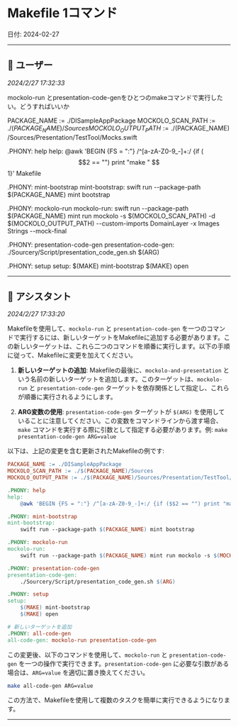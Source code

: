 # Makefile 1コマンド

日付: 2024-02-27

---

## 👤 ユーザー
*2024/2/27 17:32:33*

mockolo-run とpresentation-code-genをひとつのmakeコマンドで実行したい。どうすればいいか



PACKAGE_NAME := ./DISampleAppPackage
MOCKOLO_SCAN_PATH := ./$(PACKAGE_NAME)/Sources
MOCKOLO_OUTPUT_PATH := ./$(PACKAGE_NAME)/Sources/Presentation/TestTool/Mocks.swift

.PHONY: help
help:
	@awk 'BEGIN {FS = ":"} /^[a-zA-Z0-9_-]+:/ {if ($$2 == "") print "make " $$1}' Makefile

.PHONY: mint-bootstrap
mint-bootstrap:
	swift run --package-path $(PACKAGE_NAME) mint bootstrap

.PHONY: mockolo-run
mockolo-run:
	swift run --package-path $(PACKAGE_NAME) mint run mockolo -s $(MOCKOLO_SCAN_PATH) -d $(MOCKOLO_OUTPUT_PATH) --custom-imports DomainLayer -x Images Strings --mock-final

.PHONY: presentation-code-gen
presentation-code-gen:
	./Sourcery/Script/presentation_code_gen.sh $(ARG)

.PHONY: setup
setup:
	$(MAKE) mint-bootstrap
	$(MAKE) open

---

## 🤖 アシスタント
*2024/2/27 17:33:20*

Makefileを使用して、`mockolo-run` と `presentation-code-gen` を一つのコマンドで実行するには、新しいターゲットをMakefileに追加する必要があります。この新しいターゲットは、これら二つのコマンドを順番に実行します。以下の手順に従って、Makefileに変更を加えてください。

1. **新しいターゲットの追加**:
   Makefileの最後に、`mockolo-and-presentation` という名前の新しいターゲットを追加します。このターゲットは、`mockolo-run` と `presentation-code-gen` ターゲットを依存関係として指定し、これらが順番に実行されるようにします。

2. **ARG変数の使用**:
   `presentation-code-gen` ターゲットが `$(ARG)` を使用していることに注意してください。この変数をコマンドラインから渡す場合、`make` コマンドを実行する際に引数として指定する必要があります。例: `make presentation-code-gen ARG=value`

以下は、上記の変更を含む更新されたMakefileの例です:

```makefile
PACKAGE_NAME := ./DISampleAppPackage
MOCKOLO_SCAN_PATH := ./$(PACKAGE_NAME)/Sources
MOCKOLO_OUTPUT_PATH := ./$(PACKAGE_NAME)/Sources/Presentation/TestTool/Mocks.swift

.PHONY: help
help:
	@awk 'BEGIN {FS = ":"} /^[a-zA-Z0-9_-]+:/ {if ($$2 == "") print "make " $$1}' Makefile

.PHONY: mint-bootstrap
mint-bootstrap:
	swift run --package-path $(PACKAGE_NAME) mint bootstrap

.PHONY: mockolo-run
mockolo-run:
	swift run --package-path $(PACKAGE_NAME) mint run mockolo -s $(MOCKOLO_SCAN_PATH) -d $(MOCKOLO_OUTPUT_PATH) --custom-imports DomainLayer -x Images Strings --mock-final

.PHONY: presentation-code-gen
presentation-code-gen:
	./Sourcery/Script/presentation_code_gen.sh $(ARG)

.PHONY: setup
setup:
	$(MAKE) mint-bootstrap
	$(MAKE) open

# 新しいターゲットを追加
.PHONY: all-code-gen
all-code-gen: mockolo-run presentation-code-gen
```

この変更後、以下のコマンドを使用して、`mockolo-run` と `presentation-code-gen` を一つの操作で実行できます。`presentation-code-gen` に必要な引数がある場合は、`ARG=value` を適切に置き換えてください。

```bash
make all-code-gen ARG=value
```

この方法で、Makefileを使用して複数のタスクを簡単に実行できるようになります。

---
